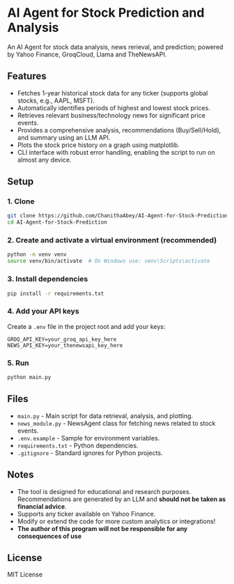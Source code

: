 # AI Agent for Stock Prediction and Analysis

An AI Agent for stock data analysis, news rerieval, and prediction; powered by Yahoo Finance, GroqCloud, Llama and TheNewsAPI.

## Features

- Fetches 1-year historical stock data for any ticker (supports global stocks, e.g., AAPL, MSFT).
- Automatically identifies periods of highest and lowest stock prices.
- Retrieves relevant business/technology news for significant price events.
- Provides a comprehensive analysis, recommendations (Buy/Sell/Hold), and summary using an LLM API.
- Plots the stock price history on a graph using matplotlib.
- CLI interface with robust error handling, enabling the script to run on almost any device.

## Setup

### 1. Clone

```bash
git clone https://github.com/ChanithaAbey/AI-Agent-for-Stock-Prediction
cd AI-Agent-for-Stock-Prediction
```

### 2. Create and activate a virtual environment (recommended)

```bash
python -m venv venv
source venv/bin/activate  # On Windows use: venv\Scripts\activate
```

### 3. Install dependencies

```bash
pip install -r requirements.txt
```

### 4. Add your API keys

Create a `.env` file in the project root and add your keys:
```
GROQ_API_KEY=your_groq_api_key_here
NEWS_API_KEY=your_thenewsapi_key_here
```

### 5. Run

```bash
python main.py
```

## Files

- `main.py` - Main script for data retrieval, analysis, and plotting.
- `news_module.py` - NewsAgent class for fetching news related to stock events.
- `.env.example` - Sample for environment variables.
- `requirements.txt` - Python dependencies.
- `.gitignore` - Standard ignores for Python projects.

## Notes

- The tool is designed for educational and research purposes. Recommendations are generated by an LLM and **should not be taken as financial advice**.
- Supports any ticker available on Yahoo Finance.
- Modify or extend the code for more custom analytics or integrations!
- **The author of this program will not be responsible for any consequences of use**

## License

MIT License
